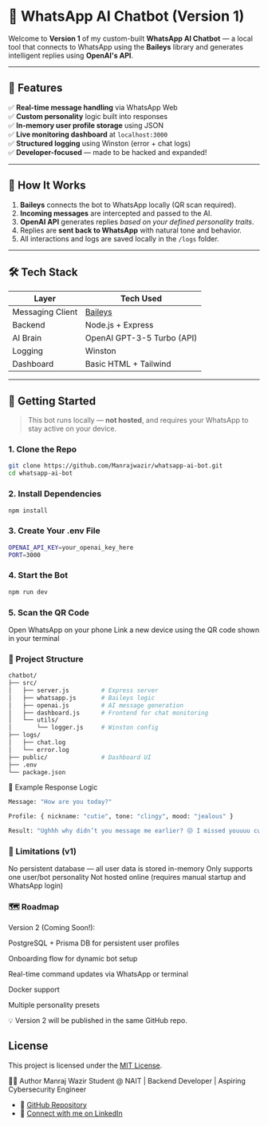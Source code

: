 # 🤖 WhatsApp AI Chatbot (Version 1)

Welcome to **Version 1** of my custom-built **WhatsApp AI Chatbot** — a local tool that connects to WhatsApp using the **Baileys** library and generates intelligent replies using **OpenAI's API**.

---

## 📌 Features

✅ **Real-time message handling** via WhatsApp Web  
✅ **Custom personality** logic built into responses  
✅ **In-memory user profile storage** using JSON  
✅ **Live monitoring dashboard** at `localhost:3000`  
✅ **Structured logging** using Winston (error + chat logs)  
✅ **Developer-focused** — made to be hacked and expanded!

---

## 🧠 How It Works

1. **Baileys** connects the bot to WhatsApp locally (QR scan required).
2. **Incoming messages** are intercepted and passed to the AI.
3. **OpenAI API** generates replies *based on your defined personality traits*.
4. Replies are **sent back to WhatsApp** with natural tone and behavior.
5. All interactions and logs are saved locally in the `/logs` folder.

---

## 🛠️ Tech Stack

| Layer             | Tech Used              |
|------------------|------------------------|
| Messaging Client | [Baileys](https://github.com/WhiskeySockets/Baileys) |
| Backend          | Node.js + Express      |
| AI Brain         | OpenAI GPT-3-5 Turbo (API)     |
| Logging          | Winston                |
| Dashboard        | Basic HTML + Tailwind  |

---

## 🚀 Getting Started

> This bot runs locally — **not hosted**, and requires your WhatsApp to stay active on your device.

### 1. Clone the Repo

```bash
git clone https://github.com/Manrajwazir/whatsapp-ai-bot.git
cd whatsapp-ai-bot
```
### 2. Install Dependencies
```bash
npm install
```
### 3. Create Your .env File
```bash
OPENAI_API_KEY=your_openai_key_here
PORT=3000
```
### 4. Start the Bot
```bash
npm run dev
```
### 5. Scan the QR Code
Open WhatsApp on your phone
Link a new device using the QR code shown in your terminal

### 🧩 Project Structure
```bash
chatbot/
├── src/
│   ├── server.js         # Express server
│   ├── whatsapp.js       # Baileys logic
│   ├── openai.js         # AI message generation
│   ├── dashboard.js      # Frontend for chat monitoring
│   └── utils/
│       └── logger.js     # Winston config
├── logs/
│   ├── chat.log
│   └── error.log
├── public/               # Dashboard UI
├── .env
└── package.json
```
💬 Example Response Logic
```bash
Message: "How are you today?"

Profile: { nickname: "cutie", tone: "clingy", mood: "jealous" }

Result: "Ughhh why didn’t you message me earlier? 😒 I missed youuuu cutie 😩❤️"
```

### 🚧 Limitations (v1)

No persistent database — all user data is stored in-memory
Only supports one user/bot personality
Not hosted online (requires manual startup and WhatsApp login)

### 🗺️ Roadmap
Version 2 (Coming Soon!):

PostgreSQL + Prisma DB for persistent user profiles

Onboarding flow for dynamic bot setup

Real-time command updates via WhatsApp or terminal

Docker support

Multiple personality presets

💡 Version 2 will be published in the same GitHub repo.

## License

This project is licensed under the [MIT License](LICENSE).

🙋‍♂️ Author
Manraj Wazir
Student @ NAIT | Backend Developer | Aspiring Cybersecurity Engineer
- 🔗 [GitHub Repository](https://github.com/Manrajwazir/whatsapp-ai-bot)
- 👤 [Connect with me on LinkedIn](https://www.linkedin.com/in/manraj-wazir/)






